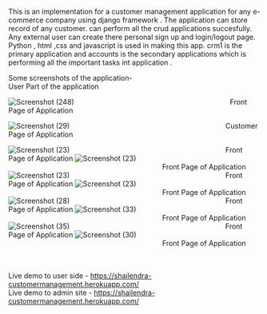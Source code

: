 
This is an implementation for a customer management application for any e-commerce company using django framework .
The application can store record of any customer. can perform all the crud applications succesfully.
Any external user can create there personal sign up and login/logout page. 
Python , html ,css and javascript is used in making this app.
crm1 is the primary application and accounts is the secondary applications which is performing all the 
important tasks int application .

Some screenshots of the application-<br/>
User Part of the application

![Screenshot (248)](https://user-images.githubusercontent.com/51224796/91654440-5513b300-eac6-11ea-870d-217536017f18.png)
    &emsp;&emsp;&emsp;&emsp;&emsp;&emsp;&emsp;&emsp;&emsp;&emsp;&emsp;&emsp;&emsp;&emsp;&emsp;&emsp;&emsp;&emsp;&emsp;&emsp;&emsp;&emsp;Front Page of Application
                        
 ![Screenshot (29)](https://user-images.githubusercontent.com/51224796/100520237-c5fc6100-31c2-11eb-8bdc-ff7193e363c6.png)
   &emsp;&emsp;&emsp;&emsp;&emsp;&emsp;&emsp;&emsp;&emsp;&emsp;&emsp;&emsp;&emsp;&emsp;&emsp;&emsp;&emsp;&emsp;&emsp;&emsp;&emsp;&emsp;Customer Page of Application
                        
![Screenshot (23)](https://user-images.githubusercontent.com/51224796/100520141-4e2e3680-31c2-11eb-8c43-a2744006e6fb.png)
&emsp;&emsp;&emsp;&emsp;&emsp;&emsp;&emsp;&emsp;&emsp;&emsp;&emsp;&emsp;&emsp;&emsp;&emsp;&emsp;&emsp;&emsp;&emsp;&emsp;&emsp;&emsp;Front Page of Application
![Screenshot (23)](https://user-images.githubusercontent.com/51224796/100520144-52f2ea80-31c2-11eb-8ad2-bdb17d33ce35.png)
&emsp;&emsp;&emsp;&emsp;&emsp;&emsp;&emsp;&emsp;&emsp;&emsp;&emsp;&emsp;&emsp;&emsp;&emsp;&emsp;&emsp;&emsp;&emsp;&emsp;&emsp;&emsp;Front Page of Application
![Screenshot (23)](https://user-images.githubusercontent.com/51224796/100520147-55554480-31c2-11eb-90dd-a8169b853e8b.png)
&emsp;&emsp;&emsp;&emsp;&emsp;&emsp;&emsp;&emsp;&emsp;&emsp;&emsp;&emsp;&emsp;&emsp;&emsp;&emsp;&emsp;&emsp;&emsp;&emsp;&emsp;&emsp;Front Page of Application
![Screenshot (23)](https://user-images.githubusercontent.com/51224796/100520149-58503500-31c2-11eb-9e25-6d16b90b95b8.png)
&emsp;&emsp;&emsp;&emsp;&emsp;&emsp;&emsp;&emsp;&emsp;&emsp;&emsp;&emsp;&emsp;&emsp;&emsp;&emsp;&emsp;&emsp;&emsp;&emsp;&emsp;&emsp;Front Page of Application
![Screenshot (28)](https://user-images.githubusercontent.com/51224796/100520154-5b4b2580-31c2-11eb-92b6-c42a6c05bbd3.png)
&emsp;&emsp;&emsp;&emsp;&emsp;&emsp;&emsp;&emsp;&emsp;&emsp;&emsp;&emsp;&emsp;&emsp;&emsp;&emsp;&emsp;&emsp;&emsp;&emsp;&emsp;&emsp;Front Page of Application
![Screenshot (33)](https://user-images.githubusercontent.com/51224796/100520157-5dad7f80-31c2-11eb-81c0-3833e783503c.png)
&emsp;&emsp;&emsp;&emsp;&emsp;&emsp;&emsp;&emsp;&emsp;&emsp;&emsp;&emsp;&emsp;&emsp;&emsp;&emsp;&emsp;&emsp;&emsp;&emsp;&emsp;&emsp;Front Page of Application
![Screenshot (35)](https://user-images.githubusercontent.com/51224796/100520160-600fd980-31c2-11eb-9070-45ab7f500a31.png)
&emsp;&emsp;&emsp;&emsp;&emsp;&emsp;&emsp;&emsp;&emsp;&emsp;&emsp;&emsp;&emsp;&emsp;&emsp;&emsp;&emsp;&emsp;&emsp;&emsp;&emsp;&emsp;Front Page of Application
![Screenshot (30)](https://user-images.githubusercontent.com/51224796/100520165-63a36080-31c2-11eb-90f2-1513a1d88d4c.png)
&emsp;&emsp;&emsp;&emsp;&emsp;&emsp;&emsp;&emsp;&emsp;&emsp;&emsp;&emsp;&emsp;&emsp;&emsp;&emsp;&emsp;&emsp;&emsp;&emsp;&emsp;&emsp;Front Page of Application

<br/><br/>
Live demo to user side - https://shailendra-customermanagement.herokuapp.com/ <br/>
Live demo to admin site - https://shailendra-customermanagement.herokuapp.com/ 

